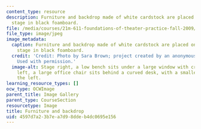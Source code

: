 ```yaml
---
content_type: resource
description: Furniture and backdrop made of white cardstock are placed on a miniature
  stage in black foamboard.
file: /media/courses/21m-611-foundations-of-theater-practice-fall-2009/4597d7a23b7ea7d98ddeb4dc0695e156_IMG_0567.jpg
file_type: image/jpeg
image_metadata:
  caption: Furniture and backdrop made of white cardstock are placed on a miniature
    stage in black foamboard.
  credit: 'Credit: Photo by Sara Brown; project created by an anonymous MIT student.
    Used with permission.'
  image-alt: Stage right, a low bench sits under a large window with crossbars. Downstage
    left, a large office chair sits behind a curved desk, with a smaller chair to
    the left.
learning_resource_types: []
ocw_type: OCWImage
parent_title: Image Gallery
parent_type: CourseSection
resourcetype: Image
title: Furniture and backdrop
uid: 4597d7a2-3b7e-a7d9-8dde-b4dc0695e156
---
```


